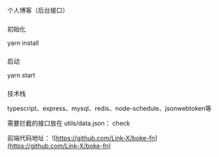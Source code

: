 个人博客（后台接口）
###
<p>初始化</p>
yarn install

###
<p>启动</p>
yarn start

###
技术栈  

typescript、express、mysql、redis、node-schedule、jsonwebtoken等  

需要拦截的接口放在 utils/data.json： check

前端代码地址：
    ![https://github.com/Link-X/boke-fn](https://github.com/Link-X/boke-fn)
